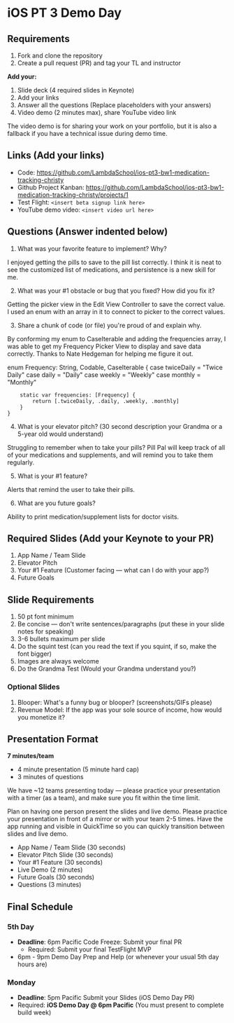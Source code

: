 # iOS PT 3 Demo Day

## Requirements

1. Fork and clone the repository
2. Create a pull request (PR) and tag your TL and instructor

**Add your:**

1. Slide deck (4 required slides in Keynote)
2. Add your links
3. Answer all the questions (Replace placeholders with your answers)
4. Video demo (2 minutes max), share YouTube video link

The video demo is for sharing your work on your portfolio, but it is also a fallback if you have a technical issue during demo time.

## Links (Add your links)

* Code:  https://github.com/LambdaSchool/ios-pt3-bw1-medication-tracking-christy
* Github Project Kanban: https://github.com/LambdaSchool/ios-pt3-bw1-medication-tracking-christy/projects/1
* Test Flight: `<insert beta signup link here>`
* YouTube demo video: `<insert video url here>`

## Questions (Answer indented below)

1. What was your favorite feature to implement? Why?

I enjoyed getting the pills to save to the pill list correctly.  I think it is neat to see the customized list of medications, and persistence is a new skill for me.

2. What was your #1 obstacle or bug that you fixed? How did you fix it?

Getting the picker view in the Edit View Controller to save the correct value.  
I used an enum with an array in it to connect to picker to the correct values.
  
3. Share a chunk of code (or file) you're proud of and explain why.

By conforming my enum to CaseIterable and adding the frequencies array, I was able to get my Frequency Picker View to display and save data correctly.  Thanks to Nate Hedgeman for helping me figure it out.
   
   enum Frequency: String, Codable, CaseIterable {
        case twiceDaily = "Twice Daily"
        case daily = "Daily"
        case weekly = "Weekly"
        case monthly = "Monthly"
       
        static var frequencies: [Frequency] {
            return [.twiceDaily, .daily, .weekly, .monthly]
        }
    }
  
4. What is your elevator pitch? (30 second description your Grandma or a 5-year old would understand)

Struggling to remember when to take your pills?  Pill Pal will keep track of all of your medications and supplements, and will remind you to take them regularly.
  
5. What is your #1 feature?

Alerts that remind the user to take their pills.
  
6. What are you future goals?

Ability to print medication/supplement lists for doctor visits.

## Required Slides (Add your Keynote to your PR)

1. App Name / Team Slide
2. Elevator Pitch
3. Your #1 Feature (Customer facing — what can I do with your app?)
4. Future Goals

## Slide Requirements

1. 50 pt font minimum
2. Be concise — don't write sentences/paragraphs (put these in your slide notes for speaking)
3. 3-6 bullets maximum per slide
4. Do the squint test (can you read the text if you squint, if so, make the font bigger)
6. Images are always welcome
7. Do the Grandma Test (Would your Grandma understand you?)

### Optional Slides

1. Blooper: What's a funny bug or blooper? (screenshots/GIFs please)
2. Revenue Model: If the app was your sole source of income, how would you monetize it?

## Presentation Format

**7 minutes/team**

* 4 minute presentation (5 minute hard cap)
* 3 minutes of questions

We have ~12 teams presenting today — please practice your presentation with a timer (as a team), and make sure you fit within the time limit.

Plan on having one person present the slides and live demo. Please practice your presentation in front of a mirror or with your team 2-5 times. Have the app running and visible in QuickTime so you can quickly transition between slides and live demo.

* App Name / Team Slide (30 seconds)
* Elevator Pitch Slide (30 seconds)
* Your #1 Feature (30 seconds)
* Live Demo (2 minutes)
* Future Goals (30 seconds)
* Questions (3 minutes)

## Final Schedule

### 5th Day

* **Deadline**: 6pm Pacific Code Freeze: Submit your final PR
	* Required: Submit your final TestFlight MVP
* 6pm - 9pm Demo Day Prep and Help (or whenever your usual 5th day hours are)

### Monday

* **Deadline**: 5pm Pacific Submit your Slides (iOS Demo Day PR)
* Required: **iOS Demo Day @ 6pm Pacific** (You must present to complete build week)

